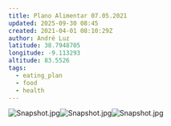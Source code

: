 ```yaml
---
title: Plano Alimentar 07.05.2021
updated: 2025-09-30 08:45
created: 2021-04-01 08:10:29Z
author: André Luz
latitude: 38.7948705
longitude: -9.113293
altitude: 83.5526
tags:
  - eating_plan
  - food
  - health
---
```


![Snapshot.jpg](Snapshot-13.jpg)![Snapshot.jpg](Snapshot-12.jpg)![Snapshot.jpg](Snapshot-14.jpg)